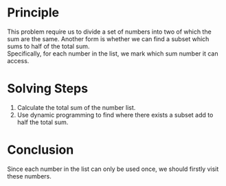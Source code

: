 # Principle
This problem require us to divide a set of numbers into two of which the sum are the same. Another form is whether we can find a subset which sums to half of the total sum.  
Specifically, for each number in the list, we mark which sum number it can access.

# Solving Steps
1. Calculate the total sum of the number list.  
2. Use dynamic programming to find where there exists a subset add to half the total sum.

# Conclusion
Since each number in the list can only be used once, we should firstly visit these numbers.
